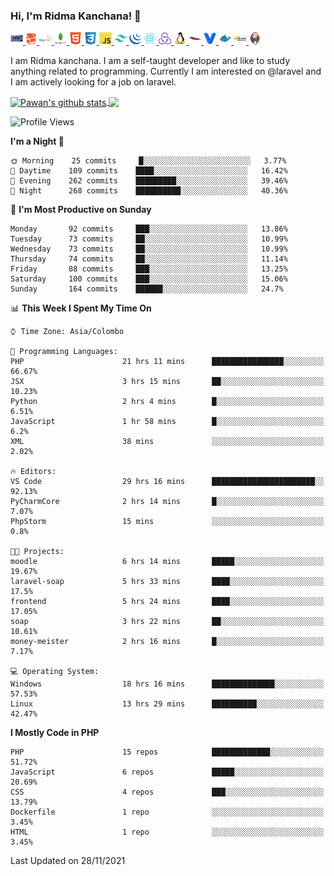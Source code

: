 ### Hi, I'm Ridma Kanchana! 👋


<a align="center" href="https://github.com/RidmaK"> <img width="20px" src="https://raw.githubusercontent.com/devicons/devicon/master/icons/php/php-original.svg" alt="RidmaK: PHP" /> <img width="18px" src="https://raw.githubusercontent.com/devicons/devicon/master/icons/laravel/laravel-plain-wordmark.svg" alt="RidmaK: Laravel" /> <img width="20px" src="https://raw.githubusercontent.com/devicons/devicon/master/icons/mysql/mysql-original-wordmark.svg" alt="RidmaK: MySQL" /> <img width="20px" src="https://raw.githubusercontent.com/devicons/devicon/master/icons/mongodb/mongodb-original-wordmark.svg" alt="RidmaK: mongoDB" />  <img width="20px" src="https://raw.githubusercontent.com/devicons/devicon/master/icons/html5/html5-original.svg" alt="RidmaK: HTML5" /> <img width="20px" src="https://raw.githubusercontent.com/devicons/devicon/master/icons/css3/css3-original.svg" alt="RidmaK: CSS3" /> <img width="20px" src="https://raw.githubusercontent.com/devicons/devicon/master/icons/javascript/javascript-original.svg" alt="RidmaK: Javascript" /> <img width="20px" src="https://raw.githubusercontent.com/devicons/devicon/master/icons/tailwindcss/tailwindcss-plain.svg" alt="RidmaK: Tailwindcss" /> <img width="20px" src="https://raw.githubusercontent.com/devicons/devicon/master/icons/jquery/jquery-original.svg" alt="RidmaK: Jquery" /> <img width="20px" src="https://raw.githubusercontent.com/devicons/devicon/master/icons/react/react-original.svg" alt="RidmaK: React" /> <img width="20px" src="https://raw.githubusercontent.com/devicons/devicon/master/icons/redux/redux-original.svg" alt="RidmaK: Redux" /> <img width="20px" src="https://raw.githubusercontent.com/devicons/devicon/master/icons/linux/linux-original.svg" alt="RidmaK: Linux" /> <img width="20px" src="https://raw.githubusercontent.com/devicons/devicon/master/icons/apache/apache-original.svg" alt="RidmaK: Apache" /> <img width="20px" src="https://raw.githubusercontent.com/devicons/devicon/master/icons/vagrant/vagrant-original.svg" alt="RidmaK: Vagrant" /> <img width="20px" src="https://raw.githubusercontent.com/devicons/devicon/master/icons/docker/docker-original.svg" alt="RidmaK: Docker" /> <img width="20px" src="https://raw.githubusercontent.com/devicons/devicon/master/icons/amazonwebservices/amazonwebservices-original-wordmark.svg" alt="RidmaK: AWS" /> <img width="20px" src="https://raw.githubusercontent.com/devicons/devicon/master/icons/jenkins/jenkins-original.svg" alt="RidmaK: Jenkins" /> </a>

I am Ridma kanchana. I am a self-taught developer and like to study anything related to programming. Currently I am interested on @laravel and I am actively looking for a job on laravel.

<a href="https://github.com/RidmaK">
    <img height="150px" align="center" src="https://github-readme-stats.vercel.app/api?username=RidmaK&show_icons=true&theme=nord&line_height=27" alt="Pawan's github stats"/>
</a>
<a href="https://github.com/RidmaK">
    <img height="150px" align="center" src="https://github-readme-stats.vercel.app/api/top-langs/?username=RidmaK&theme=nord&layout=compact&langs_count=6" />
</a>

<!--START_SECTION:waka-->
![Profile Views](http://img.shields.io/badge/Profile%20Views-7-blue)

**I'm a Night 🦉** 

```text
🌞 Morning    25 commits     █░░░░░░░░░░░░░░░░░░░░░░░░   3.77% 
🌆 Daytime    109 commits    ████░░░░░░░░░░░░░░░░░░░░░   16.42% 
🌃 Evening    262 commits    █████████░░░░░░░░░░░░░░░░   39.46% 
🌙 Night      268 commits    ██████████░░░░░░░░░░░░░░░   40.36%

```
📅 **I'm Most Productive on Sunday** 

```text
Monday       92 commits     ███░░░░░░░░░░░░░░░░░░░░░░   13.86% 
Tuesday      73 commits     ██░░░░░░░░░░░░░░░░░░░░░░░   10.99% 
Wednesday    73 commits     ██░░░░░░░░░░░░░░░░░░░░░░░   10.99% 
Thursday     74 commits     ██░░░░░░░░░░░░░░░░░░░░░░░   11.14% 
Friday       88 commits     ███░░░░░░░░░░░░░░░░░░░░░░   13.25% 
Saturday     100 commits    ███░░░░░░░░░░░░░░░░░░░░░░   15.06% 
Sunday       164 commits    ██████░░░░░░░░░░░░░░░░░░░   24.7%

```


📊 **This Week I Spent My Time On** 

```text
⌚︎ Time Zone: Asia/Colombo

💬 Programming Languages: 
PHP                      21 hrs 11 mins      ████████████████░░░░░░░░░   66.67% 
JSX                      3 hrs 15 mins       ██░░░░░░░░░░░░░░░░░░░░░░░   10.23% 
Python                   2 hrs 4 mins        █░░░░░░░░░░░░░░░░░░░░░░░░   6.51% 
JavaScript               1 hr 58 mins        █░░░░░░░░░░░░░░░░░░░░░░░░   6.2% 
XML                      38 mins             ░░░░░░░░░░░░░░░░░░░░░░░░░   2.02%

🔥 Editors: 
VS Code                  29 hrs 16 mins      ███████████████████████░░   92.13% 
PyCharmCore              2 hrs 14 mins       █░░░░░░░░░░░░░░░░░░░░░░░░   7.07% 
PhpStorm                 15 mins             ░░░░░░░░░░░░░░░░░░░░░░░░░   0.8%

🐱‍💻 Projects: 
moodle                   6 hrs 14 mins       █████░░░░░░░░░░░░░░░░░░░░   19.67% 
laravel-soap             5 hrs 33 mins       ████░░░░░░░░░░░░░░░░░░░░░   17.5% 
frontend                 5 hrs 24 mins       ████░░░░░░░░░░░░░░░░░░░░░   17.05% 
soap                     3 hrs 22 mins       ██░░░░░░░░░░░░░░░░░░░░░░░   10.61% 
money-meister            2 hrs 16 mins       █░░░░░░░░░░░░░░░░░░░░░░░░   7.17%

💻 Operating System: 
Windows                  18 hrs 16 mins      ██████████████░░░░░░░░░░░   57.53% 
Linux                    13 hrs 29 mins      ██████████░░░░░░░░░░░░░░░   42.47%

```

**I Mostly Code in PHP** 

```text
PHP                      15 repos            █████████████░░░░░░░░░░░░   51.72% 
JavaScript               6 repos             █████░░░░░░░░░░░░░░░░░░░░   20.69% 
CSS                      4 repos             ███░░░░░░░░░░░░░░░░░░░░░░   13.79% 
Dockerfile               1 repo              ░░░░░░░░░░░░░░░░░░░░░░░░░   3.45% 
HTML                     1 repo              ░░░░░░░░░░░░░░░░░░░░░░░░░   3.45%

```



 Last Updated on 28/11/2021
<!--END_SECTION:thakku-->


